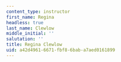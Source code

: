 ```yaml
---
content_type: instructor
first_name: Regina
headless: true
last_name: Clewlow
middle_initial: ''
salutation: ''
title: Regina Clewlow
uid: a42d4961-6671-fbf8-6bab-a7aed0161899
---
```


